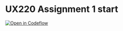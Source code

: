 UX220 Assignment 1 start
===

[![Open in Codeflow](https://developer.stackblitz.com/img/open_in_codeflow.svg)](https:///pr.new/hardevk/UX220Assignment1
)
